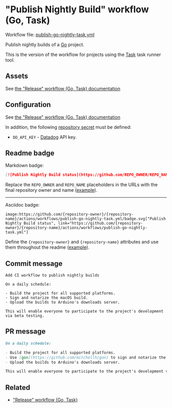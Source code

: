 # "Publish Nightly Build" workflow (Go, Task)

Workflow file: [publish-go-nightly-task.yml](publish-go-nightly-task.yml)

Publish nightly builds of a [Go](https://golang.org/) project.

This is the version of the workflow for projects using the [Task](https://taskfile.dev/#/) task runner tool.

## Assets

See [the "Release" workflow (Go, Task) documentation](release-go-task.md#assets)

## Configuration

See [the "Release" workflow (Go, Task) documentation](release-go-task.md#configuration)

In addition, the following [repository secret](https://docs.github.com/en/actions/reference/encrypted-secrets#creating-encrypted-secrets-for-a-repository) must be defined:

- `DD_API_KEY` - [Datadog](https://www.datadoghq.com/) API key.

## Readme badge

Markdown badge:

```markdown
[![Publish Nightly Build status](https://github.com/REPO_OWNER/REPO_NAME/actions/workflows/publish-go-nightly-task.yml/badge.svg)](https://github.com/REPO_OWNER/REPO_NAME/actions/workflows/publish-go-nightly-task.yml)
```

Replace the `REPO_OWNER` and `REPO_NAME` placeholders in the URLs with the final repository owner and name ([example](https://raw.githubusercontent.com/arduino-libraries/ArduinoIoTCloud/master/README.md)).

---

Asciidoc badge:

```adoc
image:https://github.com/{repository-owner}/{repository-name}/actions/workflows/publish-go-nightly-task.yml/badge.svg["Publish Nightly Build status", link="https://github.com/{repository-owner}/{repository-name}/actions/workflows/publish-go-nightly-task.yml"]
```

Define the `{repository-owner}` and `{repository-name}` attributes and use them throughout the readme ([example](https://raw.githubusercontent.com/arduino-libraries/WiFiNINA/master/README.adoc)).

## Commit message

```
Add CI workflow to publish nightly builds

On a daily schedule:

- Build the project for all supported platforms.
- Sign and notarize the macOS build.
- Upload the builds to Arduino's downloads server.

This will enable everyone to participate to the project's development via beta testing.
```

## PR message

```markdown
On a daily schedule:

- Build the project for all supported platforms.
- Use [gon](https://github.com/mitchellh/gon) to sign and notarize the macOS build.
- Upload the builds to Arduino's downloads server.

This will enable everyone to participate to the project's development via beta testing.
```

## Related

- ["Release" workflow (Go, Task)](release-go-task.md)
